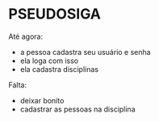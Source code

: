 # PSEUDOSIGA
Até agora:
- a pessoa cadastra seu usuário e senha
- ela loga com isso 
- ela cadastra disciplinas

Falta:
- deixar bonito 
- cadastrar as pessoas na disciplina 
